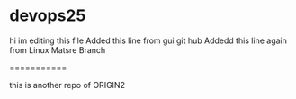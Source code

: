 # devops25
hi im editing this file
Added this line from gui git hub
Addedd this line again from Linux Matsre Branch


===========

this is another repo of ORIGIN2
